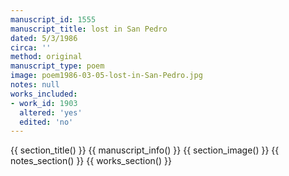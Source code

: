 ```yaml
---
manuscript_id: 1555
manuscript_title: lost in San Pedro
dated: 5/3/1986
circa: ''
method: original
manuscript_type: poem
image: poem1986-03-05-lost-in-San-Pedro.jpg
notes: null
works_included:
- work_id: 1903
  altered: 'yes'
  edited: 'no'
---
```


{{ section_title() }}
{{ manuscript_info() }}
{{ section_image() }}
{{ notes_section() }}
{{ works_section() }}
